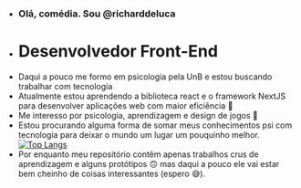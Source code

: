 - ### Olá, comédia. Sou @richarddeluca
- # Desenvolvedor Front-End
- Daqui a pouco me formo em psicologia pela UnB e estou buscando trabalhar com tecnologia
- Atualmente estou aprendendo a biblioteca react e o framework NextJS para desenvolver aplicações web com maior eficiência 🌱
- Me interesso por psicologia, aprendizagem e design de jogos 👀
- Estou procurando alguma forma de somar meus conhecimentos psi com tecnologia para deixar o mundo um lugar um pouquinho melhor.
[![Top Langs](https://github-readme-stats.vercel.app/api/top-langs/?username=richarddeluca&langs_count=6&layout=compact)](https://github.com/anuraghazra/github-readme-stats)
- Por enquanto meu repositório contêm apenas trabalhos crus de aprendizagem e alguns protótipos 🙃 mas daqui a pouco ele vai estar bem cheinho de coisas interessantes (espero 😅).
